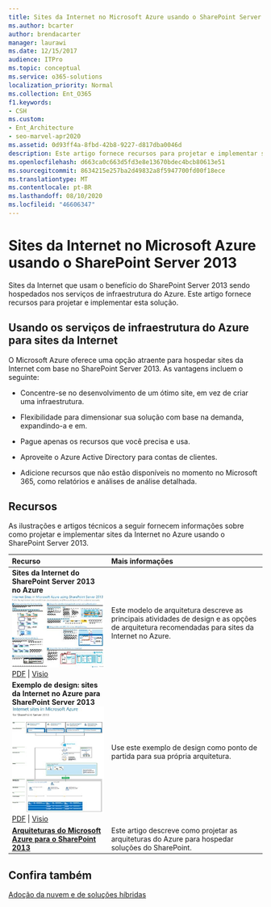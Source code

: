 ```yaml
---
title: Sites da Internet no Microsoft Azure usando o SharePoint Server 2013
ms.author: bcarter
author: brendacarter
manager: laurawi
ms.date: 12/15/2017
audience: ITPro
ms.topic: conceptual
ms.service: o365-solutions
localization_priority: Normal
ms.collection: Ent_O365
f1.keywords:
- CSH
ms.custom:
- Ent_Architecture
- seo-marvel-apr2020
ms.assetid: 0d93ff4a-8fbd-42b8-9227-d817dba0046d
description: Este artigo fornece recursos para projetar e implementar sites da Internet do SharePoint Server 2013 hospedados nos serviços de infraestrutura do Azure.
ms.openlocfilehash: d663ca0c663d5fd3e8e13670bdec4bcb80613e51
ms.sourcegitcommit: 8634215e257ba2d49832a8f5947700fd00f18ece
ms.translationtype: MT
ms.contentlocale: pt-BR
ms.lasthandoff: 08/10/2020
ms.locfileid: "46606347"
---
```

# <a name="internet-sites-in-microsoft-azure-using-sharepoint-server-2013"></a>Sites da Internet no Microsoft Azure usando o SharePoint Server 2013

 Sites da Internet que usam o benefício do SharePoint Server 2013 sendo hospedados nos serviços de infraestrutura do Azure. Este artigo fornece recursos para projetar e implementar esta solução.
  
## <a name="using-azure-infrastructure-services-for-internet-sites"></a>Usando os serviços de infraestrutura do Azure para sites da Internet

O Microsoft Azure oferece uma opção atraente para hospedar sites da Internet com base no SharePoint Server 2013. As vantagens incluem o seguinte:
  
- Concentre-se no desenvolvimento de um ótimo site, em vez de criar uma infraestrutura.
    
- Flexibilidade para dimensionar sua solução com base na demanda, expandindo-a e em.
    
- Pague apenas os recursos que você precisa e usa.
    
- Aproveite o Azure Active Directory para contas de clientes.
    
- Adicione recursos que não estão disponíveis no momento no Microsoft 365, como relatórios e análises de análise detalhada.
    
## <a name="resources"></a>Recursos

As ilustrações e artigos técnicos a seguir fornecem informações sobre como projetar e implementar sites da Internet no Azure usando o SharePoint Server 2013.
  
|**Recurso**|**Mais informações**|
|:-----|:-----|
|**Sites da Internet do SharePoint Server 2013 no Azure** <br/> [![Imagem de sites da Internet em Azure usando SharePoint](media/MS-AZ-SPInternetSites.jpg)          ](https://go.microsoft.com/fwlink/p/?LinkId=392552) <br/> [PDF](https://go.microsoft.com/fwlink/p/?LinkId=392552) \| [          ](https://go.microsoft.com/fwlink/p/?LinkId=392551) [Visio](https://go.microsoft.com/fwlink/p/?LinkId=392551)   <br/> |Este modelo de arquitetura descreve as principais atividades de design e as opções de arquitetura recomendadas para sites da Internet no Azure.  <br/> |
|**Exemplo de design: sites da Internet no Azure para SharePoint Server 2013** <br/> [![Imagem da amostra de design: sites das Internet no Microsoft Azure para SharePoint 2013](media/MS-AZ-InternetSitesDesignSample.jpg)](https://go.microsoft.com/fwlink/p/?LinkId=392549) <br/> [PDF](https://go.microsoft.com/fwlink/p/?LinkId=392549)  \| [Visio](https://go.microsoft.com/fwlink/p/?LinkId=392548) <br/> |Use este exemplo de design como ponto de partida para sua própria arquitetura.  <br/> |
|**[Arquiteturas do Microsoft Azure para o SharePoint 2013](microsoft-azure-architectures-for-sharepoint-2013.md)** <br/> |Este artigo descreve como projetar as arquiteturas do Azure para hospedar soluções do SharePoint.  <br/> |

## <a name="see-also"></a>Confira também

[Adoção da nuvem e de soluções híbridas](cloud-adoption-and-hybrid-solutions.yml)




